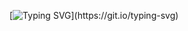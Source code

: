 
[![Typing SVG](https://readme-typing-svg.herokuapp.com?font=Orbitron&size=22&duration=3500&color=00FFFF&background=0D1117&lines=FRONT-END+DEVELOPER;ALWAYS+LEARNING.)](https://git.io/typing-svg) 




